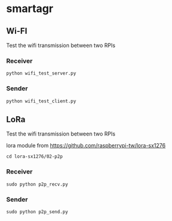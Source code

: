 # smartagr

## Wi-FI
Test the  wifi transmission between two RPIs

### Receiver

    python wifi_test_server.py
  
### Sender

    python wifi_test_client.py

## LoRa
Test the  wifi transmission between two RPIs

lora module from https://github.com/raspberrypi-tw/lora-sx1276

    cd lora-sx1276/02-p2p

### Receiver

    sudo python p2p_recv.py
  
### Sender

    sudo python p2p_send.py
